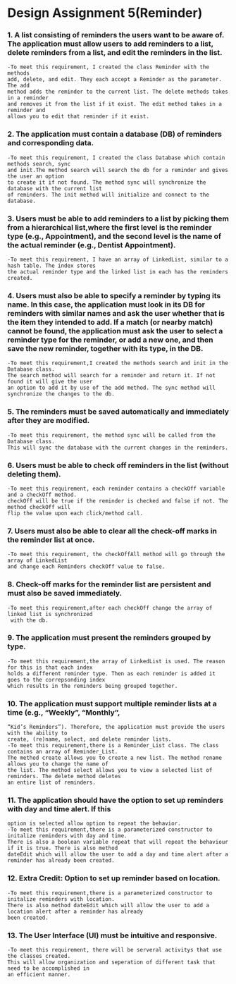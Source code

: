 # Design Assignment 5(Reminder)
### 1. A list consisting of reminders the users want to be aware of. The application must allow users to add reminders to a list, delete reminders from a list, and edit the reminders in the list.
	-To meet this requirement, I created the class Reminder with the methods
	add, delete, and edit. They each accept a Reminder as the parameter. The add
	method adds the reminder to the current list. The delete methods takes in a reminder
	and removes it from the list if it exist. The edit method takes in a reminder and 
	allows you to edit that reminder if it exist.
	
### 2. The application must contain a database (DB) of ​reminders ​ and corresponding ​data.
	-To meet this requirement, I created the class Database which contain methods search, sync
	and init.The method search will search the db for a reminder and gives the user an option
	to create it if not found. The method sync will synchronize the database with the current list
	of reminders. The init method will initialize and connect to the database.
	
### 3. Users must be able to add reminders to a list by picking them from a hierarchical list,where the first level is the reminder type (e.g., Appointment), and the second level is the name of the actual reminder (e.g., Dentist Appointment). 
	-To meet this requirement, I have an array of LinkedList, similar to a hash table. The index stores
	the actual reminder type and the linked list in each has the reminders created.
	
### 4. Users must also be able to specify a reminder by typing its name. In this case, the application must look in its DB for reminders with similar names and ask the user whether that is the item they intended to add. If a match (or nearby match) cannot be  found, the application must ask the user to select a reminder type for the reminder, or add a new one, and then save the new reminder, together with its type, in the DB.
	-To meet this requirement,I created the methods search and init in the Database class.
	The search method will search for a reminder and return it. If not found it will give the user
	an option to add it by use of the add method. The sync method will synchronize the changes to the db.
	
### 5. The reminders must be saved automatically and immediately after they are modified. 
	-To meet this requirement, the method sync will be called from the Database class. 
	This will sync the database with the current changes in the reminders.
	
### 6. Users must be able to check off reminders in the list (without deleting them). 
	-To meet this requirement, each reminder contains a checkOff variable and a checkOff method.
	checkOff will be true if the reminder is checked and false if not. The method checkOff will
	flip the value upon each click/method call.
	
### 7. Users must also be able to clear all the check-off marks in the reminder list at once. 
	-To meet this requirement, the checkOffAll method will go through the array of LinkedList
	and change each Reminders checkOff value to false.
	
### 8. Check-off marks for the reminder list are persistent and must also be saved immediately. 
	-To meet this requirement,after each checkOff change the array of linked list is synchronized
	 with the db.
	
### 9. The application must present the reminders grouped by type. 
	-To meet this requirement,the array of LinkedList is used. The reason for this is that each index 
	holds a different reminder type. Then as each reminder is added it goes to the correpsonding index
	which results in the reminders being grouped together.
	
### 10. The application must support multiple reminder lists at a time (e.g., “Weekly”, “Monthly”,             
	“Kid’s Reminders”). Therefore, the application must provide the users with the ability to             
	create, (re)name, select, and delete reminder lists. 
	-To meet this requirement,there is a Reminder_List class. The class contains an array of Reminder_List. 
	The method create allows you to create a new list. The method rename allows you to change the name of 
	the list. The method select allows you to view a selected list of reminders. The delete method deletes
	an entire list of reminders.
	
### 11. The application should have the option to set up reminders with day and time alert. If this 
	option is selected allow option to repeat the behavior. 
	-To meet this requirement,there is a parameterized constructor to initalize reminders with day and time.
	There is also a boolean variable repeat that will repeat the behaviour if it is true. There is also method
	dateEdit which will allow the user to add a day and time alert after a reminder has already been created. 
	
### 12. Extra Credit:​ Option to set up reminder based on location. 
	-To meet this requirement,there is a parameterized constructor to initalize reminders with location.
	There is also method dateEdit which will allow the user to add a location alert after a reminder has already 
	been created. 
	
### 13. The User Interface (UI) must be intuitive and responsive. 
	-To meet this requirement, there will be serveral activitys that use the classes created.
	This will allow organization and seperation of different task that need to be accomplished in 
	an efficient manner.
